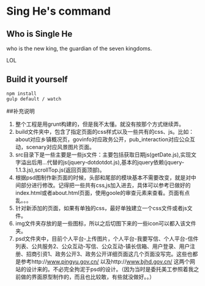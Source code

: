 # Sing He's command

## Who is Single He
who is the new king, the guardian of the seven kingdoms.

LOL

## Build it yourself

```
npm install
gulp default / watch
```
##补充说明
1. 整个工程是用grunt构建的，但是我不太懂。就没有按那个方式继续弄。
2. build文件夹中，包含了指定页面的css样式以及一些共有的css、js。比如：about对应乡镇概况页，govinfo对应政务公开，pub_interaction对应公众互动，scenary对应风景图片页面。
3. src目录下是一些主要是一些js文件：主要包括获取日期js(getDate.js),实现文字溢出后用...代替的js(jquery-dotdotdot.js),基本的jquery依赖(jquery-1.1.3.js),scrollTop.js(返回页面顶部)。
4. 根据psd图制作新页面的时候，头部和尾部的模块基本不需要改变，就是对中间部分进行修改。记得把一些共有css,js加入进去，具体可以参考已做好的index.html或者about.html页面，使用goole的审查元素来查看。页面有点乱。。。
5. 针对新添加的页面，如果有单独的css，最好单独建立一个css文件或者js文件。
6. img文件夹存放的是一些图标，所以之后切图下来的一些icon可以都入该文件夹。
7. psd文件夹中，目前个人平台-上传图片，个人平台-我要写信、个人平台-信件列表、公共服务2、公众互动-写信、公众互动-镇长信箱、用户登录、用户注册、招商引资1、政务公开3、政务公开详细页面这几个页面没写完。这些也都是参考http://www.pingyu.gov.cn/ 以及http://www.bjhd.gov.cn/ 这两个网站的设计来的。不必完全拘泥于psd的设计。（因为当时是委托美工参照着我之前做的界面原型制作的，而且也比较敢，有些就没做好。。）
